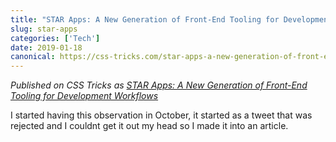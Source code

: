 ```yaml
---
title: "STAR Apps: A New Generation of Front-End Tooling for Development Workflows"
slug: star-apps
categories: ['Tech']
date: 2019-01-18
canonical: https://css-tricks.com/star-apps-a-new-generation-of-front-end-tooling-for-development-workflows/
---
```


_Published on CSS Tricks as [STAR Apps: A New Generation of Front-End Tooling for Development Workflows](https://css-tricks.com/star-apps-a-new-generation-of-front-end-tooling-for-development-workflows/)_

I started having this observation in October, it started as a tweet that was rejected and I couldnt get it out my head so I made it into an article.
